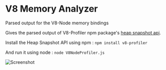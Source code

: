 # V8 Memory Analyzer
Parsed output for the V8-Node memory bindings

Gives the parsed output of V8-Profiler npm package's [heap snapshot api](https://github.com/node-inspector/v8-profiler#heap-snapshot-api).

Install the Heap Snapshot API using npm :
```npm install v8-profiler```

And run it using node :
```node V8NodeProfiler.js```

![Screenshot](Screenshot.png)
